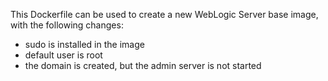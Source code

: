 This Dockerfile can be used to create a new WebLogic Server base image, with the following changes:

* sudo is installed in the image
* default user is root
* the domain is created, but the admin server is not started
